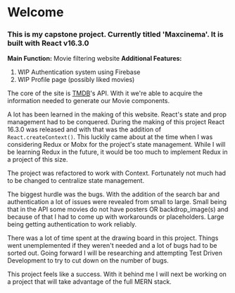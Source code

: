 # Welcome

### This is my capstone project. Currently titled 'Maxcinema'. It is built with React v16.3.0

**Main Function:** Movie filtering website
**Additional Features:** 
1. WIP Authentication system using Firebase
2. WIP Profile page (possibly liked movies)

The core of the site is [TMDB](https://www.themoviedb.org/)'s API. With it we're able to acquire the information needed to generate our Movie components.

A lot has been learned in the making of this website. React's state and prop management had to be conquered. During the making of this project React 16.3.0 was released and with that was the addition of `React.createContext()`. This luckily came about at the time when I was considering Redux or Mobx for the project's state management. While I will be learning Redux in the future, it would be too much to implement Redux in a project of this size.

The project was refactored to work with Context. Fortunately not much had to be changed to centralize state management.

The biggest hurdle was the bugs. With the addition of the search bar and authentication a lot of issues were revealed from small to large. Small being that in the API some movies do not have posters OR backdrop_image(s) and because of that I had to come up with workarounds or placeholders. Large being getting authentication to work reliably.

There was a lot of time spent at the drawing board in this project. Things went unemplemented if they weren't needed and a lot of bugs had to be sorted out. Going forward I will be researching and attempting Test Driven Development to try to cut down on the number of bugs.

This project feels like a success. With it behind me I will next be working on a project that will take advantage of the full MERN stack.
